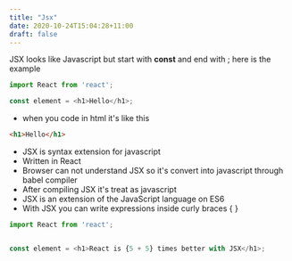 ```yaml
---
title: "Jsx"
date: 2020-10-24T15:04:28+11:00
draft: false
---
```


JSX looks like Javascript but start with **const** and end with ; here is the example

```javascript
import React from 'react';

const element = <h1>Hello</h1>;
```
* when you code in html it's like this 
```html
<h1>Hello</h1>
```

* JSX is syntax extension for javascript
* Written in React
* Browser can not understand JSX so it's convert into javascript through babel compiler
* After compiling JSX it's treat as javascript 
* JSX is an extension of the JavaScript language on ES6
* With JSX you can write expressions inside curly braces { }

```javascript
import React from 'react';


const element = <h1>React is {5 + 5} times better with JSX</h1>;
```


